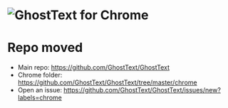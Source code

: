 # ![GhostText for Chrome](https://raw.githubusercontent.com/GhostText/GhostText/master/promo/gt_banner-for-chrome.png)

# Repo moved

* Main repo: https://github.com/GhostText/GhostText
* Chrome folder: https://github.com/GhostText/GhostText/tree/master/chrome
* Open an issue: https://github.com/GhostText/GhostText/issues/new?labels=chrome